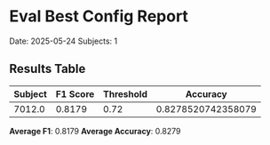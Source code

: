# Eval Best Config Report
Date: 2025-05-24
Subjects: 1

## Results Table
| Subject | F1 Score | Threshold | Accuracy |
|---------|----------|-----------|----------|
| 7012.0 | 0.8179 | 0.72 | 0.8278520742358079 |

**Average F1**: 0.8179
**Average Accuracy**: 0.8279